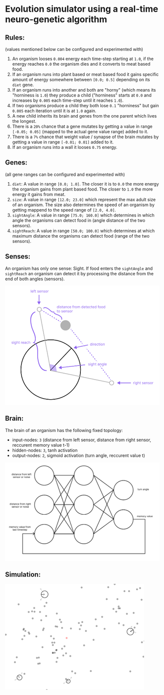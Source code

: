 # Evolution simulator using a real-time neuro-genetic algorithm

## Rules:
(values mentioned below can be configured and experimented with)
1. An organism looses ``0.004`` energy each time-step starting at ``1.0``, if the energy reaches ``0.0`` the organism dies and it converts to meat based food.
2. If an organism runs into plant based or meat based food it gains specific amount of energy somewhere between ``[0.0; 0.5]`` depending on its ``diet`` gene.
3. If an organism runs into another and both are "horny" (which means its "horniness is ``1.0``) they produce a child ("horniness" starts at ``0.0`` and increases by ``0.005`` each time-step until it reaches ``1.0``).
4. If two organisms produce a child they both lose ``0.1`` "horniness" but gain ``0.005`` each iteration until it is at ``1.0`` again.
5. A new child inherits its brain and genes from the one parent which lives the longest.
6. There is a ``20%`` chance that a gene mutates by getting a value in range ``[-0.05; 0.05]`` (mapped to the actual gene value range) added to it.
7. There is a ``7%`` chance that weight value / synapse of the brain mutates by getting a value in range ``[-0.01; 0.01]`` added to it.
6. If an organism runs into a wall it looses ``0.75`` energy.

## Genes:
(all gene ranges can be configured and experimented with)
1. ``diet``: A value in range ``[0.0; 1.0]``. The closer it is to ``0.0`` the more energy the organism gains from plant based food. The closer to ``1.0`` the more energy it gains from meat.
2. ``size``: A value in range ``[12.0; 23.0]`` which represent the max adult size of an organism. The size also determines the speed of an organism by getting mappend to the speed range of ``[2.0, 4.0]``.
3. ``sightAngle``: A value in range ``[75.0; 160.0]`` which determines in which angle the organisms can detect food in (angle distance of the two sensors).
3. ``sightReach``: A value in range ``[50.0; 100.0]`` which determines at which maximum distance the organisms can detect food (range of the two sensors).


## Senses:
An organism has only one sense: Sight.
If food enters the ``sightAngle`` and ``sightReach`` an organism can detect it by processing the distance from the end of both angles (sensors). 

![organism](/images/organism.png)

## Brain:
The brain of an organism has the following fixed topology:
- input-nodes: ``3`` (distance from left sensor, distance from right sensor, reccurent memory value t-1)
- hidden-nodes: ``3``, tanh activation
- output-nodes: ``2``, sigmoid activation (turn angle, reccurent value t)

![brain](/images/brain.png)


## Simulation:

![simulation](/images/simulation.png)
